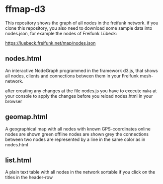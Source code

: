 ffmap-d3
========

This repository shows the graph of all nodes in the freifunk network.
if you clone this repository, you also need to download some sample data into nodes.json, for example the nodes of Freifunk Lübeck:

https://luebeck.freifunk.net/map/nodes.json

nodes.html
--------
An interactive NodeGraph programmed in the framework d3.js, that shows all nodes, clients and connections between them in your Freifunk mesh-network.

after creating any changes at the file nodes.js
you have to execute `make` at your console  to apply the changes before you reload nodes.html in your browser


geomap.html
--------
A geographical map with all nodes with known GPS-coordinates
online nodes are shown green
offline nodes are shown grey
the connections between two nodes are represented by a line in the same color as in nodes.html


list.html
--------
A plain text table with all nodes in the network
sortable if you click on the titles in the header-row
